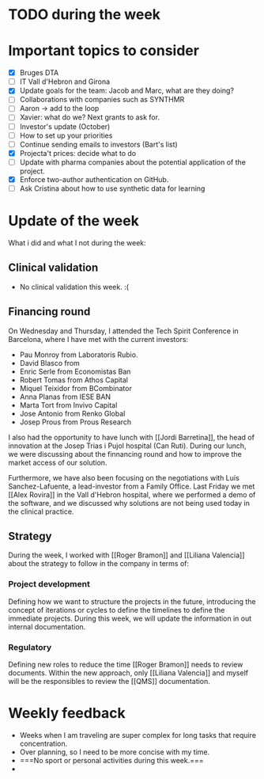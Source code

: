 
# TODO during the week


# Important topics to consider
- [x] Bruges DTA
- [ ] IT Vall d'Hebron and Girona
- [x] Update goals for the team: Jacob and Marc, what are they doing? 
- [ ] Collaborations with companies such as SYNTHMR
- [ ] Aaron → add to the loop
- [ ] Xavier: what do we? Next grants to ask for. 
- [ ] Investor's update (October)
- [ ] How to set up your priorities
- [ ] Continue sending emails to investors (Bart's list)
- [x] Projecta't prices: decide what to do
- [ ] Update with pharma companies about the potential application of the project. 
- [x] Enforce two-author authentication on GitHub.
- [ ] Ask Cristina about how to use synthetic data for learning

# Update of the week
What i did and what I not during the week: 
## Clinical validation
- No clinical validation this week. :(
## Financing round

On Wednesday and Thursday, I attended the Tech Spirit Conference in Barcelona, where I have met with the current investors: 
* Pau Monroy from Laboratoris Rubio. 
* David Blasco from 
* Enric Serle from Economistas Ban
* Robert Tomas from Athos Capital
* Miquel Teixidor from BCombinator
* Anna Planas from IESE BAN
* Marta Tort from Invivo Capital
* Jose Antonio from Renko Global
* Josep Prous from Prous Research

I also had the opportunity to have lunch with [[Jordi Barretina]], the head of innovation at the Josep Trias i Pujol hospital (Can Ruti). During our lunch, we were discussing about the finnancing round and how to improve the market access of our solution. 

Furthermore, we have also been focusing on the negotiations with Luís Sanchez-Lafuente, a lead-investor from a Family Office. Last Friday we met [[Alex Rovira]] in the Vall d'Hebron hospital, where we performed a demo of the software, and we discussed why solutions are not being used today in the clinical practice. 

## Strategy
During the week, I worked with [[Roger Bramon]] and [[Liliana Valencia]] about the strategy to follow in the company in terms of: 

### Project development 
Defining how we want to structure the projects in the future, introducing the concept of iterations or cycles to define the timelines to define the immediate projects. During this week, we will update the information in out internal documentation. 

### Regulatory
Defining new roles to reduce the time [[Roger Bramon]] needs to review documents. Within the new approach, only [[Liliana Valencia]] and myself will be the responsibles to review the [[QMS]] documentation. 

# Weekly feedback
* Weeks when I am traveling are super complex for long tasks that require concentration. 
* Over planning, so I need to be more concise with my time. 
* ===No sport or personal activities during this week.===
* 
 
 